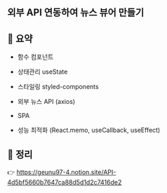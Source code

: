 ## 외부 API 연동하여 뉴스 뷰어 만들기

## 📖 요약

- 함수 컴포넌트

- 상태관리 useState

- 스타일링 styled-components

- 외부 뉴스 API (axios)

- SPA

- 성능 최적화 (React.memo, useCallback, useEffect)

## 📖 정리

👉 https://geunu97-4.notion.site/API-4d5bf5660b7647ca88d5d1d2c7416de2
